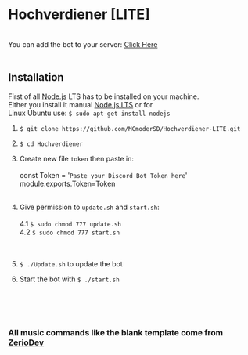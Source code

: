 # Hochverdiener [LITE]
<br> You can add the bot to your server: [Click Here](https://discord.com/api/oauth2/authorize?client_id=986802937177182228&permissions=3155968&scope=bot)<br><br>
## Installation
First of all [Node.js](https://nodejs.org/en/) LTS has to be installed on your machine.<br>
Either you install it manual [Node.js LTS](https://nodejs.org/en/download/) or for<br>
Linux Ubuntu use: `$ sudo apt-get install nodejs`<br>

1. `$ git clone https://github.com/MCmoderSD/Hochverdiener-LITE.git`
2. `$ cd Hochverdiener`
3. Create new file `token` then paste in:<br><br>
const Token = '`Paste your Discord Bot Token here`'<br>
module.exports.Token=Token<br><br>

4. Give permission to `update.sh` and `start.sh`:<br><br>
	4.1 `$ sudo chmod 777 update.sh`<br>
	4.2 `$ sudo chmod 777 start.sh`<br><br><br>

5. `$ ./Update.sh` to update the bot<br>

6. Start the bot with `$ ./start.sh`<br><br><br><br><br>

### All music commands like the blank template come from [ZerioDev](https://github.com/ZerioDev/Music-bot "Zerio")
